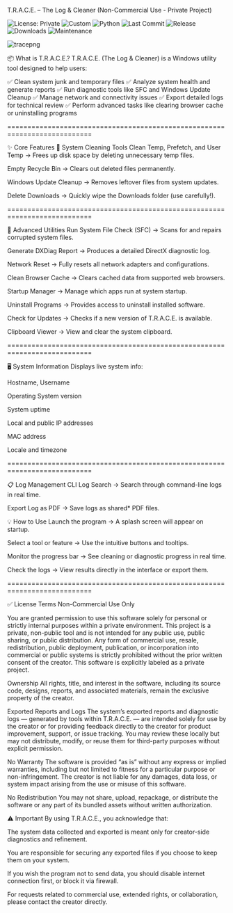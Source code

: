 T.R.A.C.E. – The Log & Cleaner (Non-Commercial Use - Private Project)

![License: Private](https://img.shields.io/badge/license-private-orange.svg)
![Custom](https://img.shields.io/badge/status-private%20internal-critical.svg?color=red)
![Python](https://img.shields.io/badge/python-3.11%2B-blue.svg)
![Last Commit](https://img.shields.io/github/last-commit/geozal/trace.svg)
![Release](https://img.shields.io/github/v/release/geozal/trace.svg)
![Downloads](https://img.shields.io/github/downloads/geozal/trace/total.svg)
![Maintenance](https://img.shields.io/maintenance/yes/2025.svg)	

![tracepng](https://github.com/user-attachments/assets/6c14139d-4767-4e1f-adf9-26829ea7a498)

📦 What is T.R.A.C.E.?
T.R.A.C.E. (The Log & Cleaner) is a Windows utility tool designed to help users:

✅ Clean system junk and temporary files
✅ Analyze system health and generate reports
✅ Run diagnostic tools like SFC and Windows Update Cleanup
✅ Manage network and connectivity issues
✅ Export detailed logs for technical review
✅ Perform advanced tasks like clearing browser cache or uninstalling programs

===========================================================================

✨ Core Features
🧹 System Cleaning Tools
Clean Temp, Prefetch, and User Temp → Frees up disk space by deleting unnecessary temp files.

Empty Recycle Bin → Clears out deleted files permanently.

Windows Update Cleanup → Removes leftover files from system updates.

Delete Downloads → Quickly wipe the Downloads folder (use carefully!).

===========================================================================

🔧 Advanced Utilities
Run System File Check (SFC) → Scans for and repairs corrupted system files.

Generate DXDiag Report → Produces a detailed DirectX diagnostic log.

Network Reset → Fully resets all network adapters and configurations.

Clean Browser Cache → Clears cached data from supported web browsers.

Startup Manager → Manage which apps run at system startup.

Uninstall Programs → Provides access to uninstall installed software.

Check for Updates → Checks if a new version of T.R.A.C.E. is available.

Clipboard Viewer → View and clear the system clipboard.

===========================================================================

🖥️ System Information
Displays live system info:

Hostname, Username

Operating System version

System uptime

Local and public IP addresses

MAC address

Locale and timezone

===========================================================================

📋 Log Management
CLI Log Search → Search through command-line logs in real time.

Export Log as PDF → Save logs as shared* PDF files.

💡 How to Use
Launch the program → A splash screen will appear on startup.

Select a tool or feature → Use the intuitive buttons and tooltips.

Monitor the progress bar → See cleaning or diagnostic progress in real time.

Check the logs → View results directly in the interface or export them.

===========================================================================


✅ License Terms
Non-Commercial Use Only

You are granted permission to use this software solely for personal or strictly internal purposes within a private environment.
This project is a private, non-public tool and is not intended for any public use, public sharing, or public distribution.
Any form of commercial use, resale, redistribution, public deployment, publication, or incorporation into commercial or public systems is strictly prohibited without the prior written consent of the creator. This software is explicitly labeled as a private project.

Ownership
All rights, title, and interest in the software, including its source code, designs, reports, and associated materials, remain the exclusive property of the creator.

Exported Reports and Logs
The system’s exported reports and diagnostic logs — generated by tools within T.R.A.C.E. — are intended solely for use by the creator or for providing feedback directly to the creator for product improvement, support, or issue tracking.
You may review these locally but may not distribute, modify, or reuse them for third-party purposes without explicit permission.

No Warranty
The software is provided “as is” without any express or implied warranties, including but not limited to fitness for a particular purpose or non-infringement.
The creator is not liable for any damages, data loss, or system impact arising from the use or misuse of this software.

No Redistribution
You may not share, upload, repackage, or distribute the software or any part of its bundled assets without written authorization.

⚠ Important
By using T.R.A.C.E., you acknowledge that:

The system data collected and exported is meant only for creator-side diagnostics and refinement.

You are responsible for securing any exported files if you choose to keep them on your system.

If you wish the program not to send data, you should disable internet connection first, or block it via firewall.

For requests related to commercial use, extended rights, or collaboration, please contact the creator directly.
